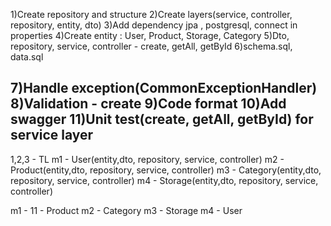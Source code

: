 1)Create repository and structure
2)Create layers(service, controller, repository, entity, dto)
3)Add dependency jpa , postgresql, connect in properties
4)Create entity : User, Product, Storage, Category
5)Dto, repository, service, controller - create, getAll, getById
6)schema.sql, data.sql


7)Handle exception(CommonExceptionHandler)
8)Validation - create
9)Code format
10)Add swagger
11)Unit test(create, getAll, getById) for service layer
----------------------------------------------------------------
1,2,3 - TL
m1 - User(entity,dto, repository, service, controller)
m2 - Product(entity,dto, repository, service, controller)
m3 - Category(entity,dto, repository, service, controller)
m4 - Storage(entity,dto, repository, service, controller)

m1 - 11 - Product
m2 - Category
m3 - Storage
m4 - User
